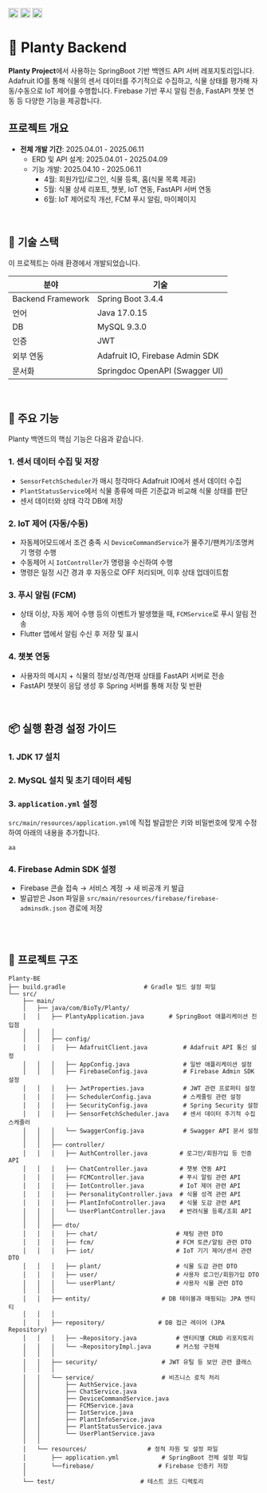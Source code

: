 <img alt="spring boot" src="https://img.shields.io/badge/springboot-6DB33F.svg?style=for-the-badge&logo=springboot&logoColor=white" height="20"/> <img alt="java" src="https://img.shields.io/badge/java-007396.svg?style=for-the-badge&logo=java&logoColor=white" height="20"/> <img alt="mysql" src="https://img.shields.io/badge/mysql-4479A1.svg?style=for-the-badge&logo=mysql&logoColor=white" height="20"/>

# 🌱 Planty Backend

**Planty Project**에서 사용하는 SpringBoot 기반 백엔드 API 서버 레포지토리입니다.<br>
Adafruit IO를 통해 식물의 센서 데이터를 주기적으로 수집하고, 식물 상태를 평가해 자동/수동으로 IoT 제어를 수행합니다. Firebase 기반 푸시 알림 전송, FastAPI 챗봇 연동 등 다양한 기능을 제공합니다.

## 프로젝트 개요
- **전체 개발 기간**: 2025.04.01 - 2025.06.11
    - ERD 및 API 설계: 2025.04.01 - 2025.04.09
    - 기능 개발: 2025.04.10 - 2025.06.11
        - 4월: 회원가입/로그인, 식물 등록, 홈(식물 목록 제공)
        - 5월: 식물 상세 리포트, 챗봇, IoT 연동, FastAPI 서버 연동 
        - 6월: IoT 제어로직 개선, FCM 푸시 알림, 마이페이지

<br>

## 📌 기술 스택
이 프로젝트는 아래 환경에서 개발되었습니다.

|분야| 기술                            |
|--|-------------------------------|
|Backend Framework| Spring Boot 3.4.4             |
|언어| Java 17.0.15                         |
|DB| MySQL 9.3.0                   |
|인증| JWT                           |
|외부 연동| Adafruit IO, Firebase Admin SDK |
|문서화| Springdoc OpenAPI (Swagger UI) |


<br>

## 🌱 주요 기능

Planty 백엔드의 핵심 기능은 다음과 같습니다.

### 1. 센서 데이터 수집 및 저장

- `SensorFetchScheduler`가 매시 정각마다 Adafruit IO에서 센서 데이터 수집
- `PlantStatusService`에서 식물 종류에 따른 기준값과 비교해 식물 상태를 판단
- 센서 데이터와 상태 각각 DB에 저장

### 2. IoT 제어 (자동/수동)

- 자동제어모드에서 조건 충족 시 `DeviceCommandService`가 물주기/팬켜기/조명켜기 명령 수행
- 수동제어 시 `IotController`가 명령을 수신하여 수행
- 명령은 일정 시간 경과 후 자동으로 OFF 처리되며, 이후 상태 업데이트함

### 3. 푸시 알림 (FCM)

- 상태 이상, 자동 제어 수행 등의 이벤트가 발생했을 때, `FCMService`로 푸시 알림 전송
- Flutter 앱에서 알림 수신 후 저장 및 표시

### 4. 챗봇 연동

- 사용자의 메시지 + 식물의 정보/성격/현재 상태를 FastAPI 서버로 전송
- FastAPI 챗봇이 응답 생성 후 Spring 서버를 통해 저장 및 반환


<br>

## 📦 실행 환경 설정 가이드

### 1. JDK 17 설치

### 2. MySQL 설치 및 초기 데이터 세팅

### 3. `application.yml` 설정

`src/main/resources/application.yml`에 직접 발급받은 키와 비밀번호에 맞게 수정하여 아래의 내용을 추가합니다.

```
aa
```

### 4. Firebase Admin SDK 설정

- Firebase 콘솔 접속 → 서비스 계정 → 새 비공개 키 발급
- 발급받은 Json 파일을 `src/main/resources/firebase/firebase-adminsdk.json` 경로에 저장

<br>

<br>

## 📁 프로젝트 구조
```
Planty-BE
├── build.gradle                      # Gradle 빌드 설정 파일
└── src/
    ├── main/
    │   ├── java/com/BioTy/Planty/
    │   │   ├── PlantyApplication.java       # SpringBoot 애플리케이션 진입점
    │   │   │
    │   │   ├── config/
    │   │   │   ├── AdafruitClient.java          # Adafruit API 통신 설정
    │   │   │   ├── AppConfig.java               # 일반 애플리케이션 설정
    │   │   │   ├── FirebaseConfig.java          # Firebase Admin SDK 설정
    │   │   │   ├── JwtProperties.java           # JWT 관련 프로퍼티 설정
    │   │   │   ├── SchedulerConfig.java         # 스케줄링 관련 설정
    │   │   │   ├── SecurityConfig.java          # Spring Security 설정
    │   │   │   ├── SensorFetchScheduler.java    # 센서 데이터 주기적 수집 스케줄러
    │   │   │   └── SwaggerConfig.java           # Swagger API 문서 설정
    │   │   │
    │   │   ├── controller/
    │   │   │   ├── AuthController.java         # 로그인/회원가입 등 인증 API
    │   │   │   ├── ChatController.java         # 챗봇 연동 API
    │   │   │   ├── FCMController.java          # 푸시 알림 관련 API
    │   │   │   ├── IotController.java          # IoT 제어 관련 API
    │   │   │   ├── PersonalityController.java  # 식물 성격 관련 API
    │   │   │   ├── PlantInfoController.java    # 식물 도감 관련 API
    │   │   │   └── UserPlantController.java    # 반려식물 등록/조회 API
    │   │   │
    │   │   ├── dto/
    │   │   │   ├── chat/                      # 채팅 관련 DTO
    │   │   │   ├── fcm/                       # FCM 토큰/알림 관련 DTO
    │   │   │   ├── iot/                       # IoT 기기 제어/센서 관련 DTO
    │   │   │   ├── plant/                     # 식물 도감 관련 DTO
    │   │   │   ├── user/                      # 사용자 로그인/회원가입 DTO
    │   │   │   └── userPlant/                 # 사용자 식물 관련 DTO
    │   │   │
    │   │   ├── entity/                    # DB 테이블과 매핑되는 JPA 엔티티
    │   │   │
    │   │   ├── repository/               # DB 접근 레이어 (JPA Repository)
    │   │   │   ├── ~Repository.java           # 엔티티별 CRUD 리포지토리
    │   │   │   └── ~RepositoryImpl.java       # 커스텀 구현체
    │   │   │
    │   │   ├── security/                  # JWT 유틸 등 보안 관련 클래스
    │   │   │
    │   │   └── service/                   # 비즈니스 로직 처리
    │   │       ├── AuthService.java
    │   │       ├── ChatService.java
    │   │       ├── DeviceCommandService.java
    │   │       ├── FCMService.java
    │   │       ├── IotService.java
    │   │       ├── PlantInfoService.java
    │   │       ├── PlantStatusService.java
    │   │       └── UserPlantService.java
    │   │
    │   └── resources/                 # 정적 자원 및 설정 파일
    │       ├── application.yml            # SpringBoot 전체 설정 파일
    │       └──firebase/                  # Firebase 인증키 저장
    │
    └── test/                        # 테스트 코드 디렉토리

```
